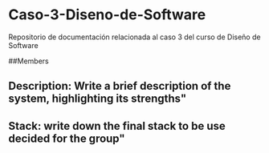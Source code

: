 # Caso-3-Diseno-de-Software
Repositorio de documentación relacionada al caso 3 del curso de Diseño de Software

##Members

## Description: Write a brief description of the system, highlighting its strengths"

## Stack: write down the final stack to be use decided for the group"
